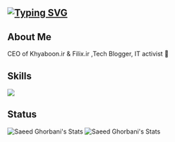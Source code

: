 [![Typing SVG](https://readme-typing-svg.demolab.com?font=Fira+Code&weight=500&size=23&pause=500&color=F74736&background=F8FFF400&width=470&lines=Hi%3BWelcome%20to%20my%20Github%20page%21)](https://git.io/typing-svg)
---
## About Me
CEO of Khyaboon.ir & Filix.ir ,Tech Blogger, IT activist  🔧

## Skills
<p align="left">
 <a href="https://github.com/saeed-54996">
   <img src="https://skillicons.dev/icons?i=html,css,php,bots,py,linux,ubuntu,cloudflare,git,github,mysql,blender,figma,ps,ai,xd,pr,ae" />
 </a>
</p>

## Status
![Saeed Ghorbani's Stats](https://github-readme-stats.vercel.app/api?username=saeed-54996&theme=nord&show_icons=true&hide_border=true&count_private=true)
![Saeed Ghorbani's Stats](https://github-readme-stats.vercel.app/api/top-langs/?username=saeed-54996&theme=nord&show_icons=true&hide_border=true&count_private=true)
